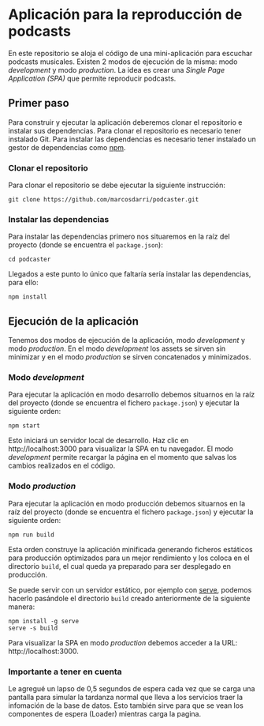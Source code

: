 # Aplicación para la reproducción de podcasts

En este repositorio se aloja el código de una mini-aplicación para escuchar podcasts musicales. Existen 2 modos de ejecución de la misma: modo _development_  y modo _production_. La idea es crear una _Single Page Application (SPA)_ que permite reproducir podcasts.

## Primer paso

Para construir y ejecutar la aplicación deberemos clonar el repositorio e instalar sus dependencias. Para clonar el repositorio es necesario tener instalado Git. Para instalar las dependencias es necesario tener instalado un gestor de dependencias como [npm][npm].

### Clonar el repositorio

Para clonar el repositorio se debe ejecutar la siguiente instrucción:

```
git clone https://github.com/marcosdarri/podcaster.git
```

### Instalar las dependencias

Para instalar las dependencias primero nos situaremos en la raíz del proyecto (donde se encuentra el `package.json`):

```
cd podcaster
```
Llegados a este punto lo único que faltaría sería instalar las dependencias, para ello:

```
npm install
```

## Ejecución de la aplicación
Tenemos dos modos de ejecución de la aplicación, modo _development_ y modo _production_. En el modo _development_ los assets se sirven sin minimizar y en el modo _production_ se sirven concatenados y minimizados.

### Modo _development_

Para ejecutar la aplicación en modo desarrollo debemos situarnos en la raíz del proyecto (donde se encuentra el fichero `package.json`) y ejecutar la siguiente orden:

```
npm start
```

Esto iniciará un servidor local de desarrollo. Haz clic en http://localhost:3000 para visualizar la SPA en tu navegador. El modo _development_ permite recargar la página en el momento que salvas los cambios realizados en el código.

### Modo _production_

Para ejecutar la aplicación en modo producción debemos situarnos en la raíz del proyecto (donde se encuentra el fichero `package.json`) y ejecutar la siguiente orden:

```
npm run build
```

Esta orden construye la aplicación minificada generando ficheros estáticos para producción optimizados para un mejor rendimiento y los coloca en el directorio `build`, el cual queda ya preparado para ser desplegado en producción.

Se puede servir con un servidor estático, por ejemplo con [serve][serve], podemos hacerlo pasándole el directorio `build` creado anteriormente de la siguiente manera:

```
npm install -g serve
serve -s build
```

Para visualizar la SPA en modo _production_ debemos acceder a la URL: http://localhost:3000.

[serve]: https://www.npmjs.com/package/serve
[npm]: https://www.npmjs.com/

### Importante a tener en cuenta

Le agregué un lapso de 0,5 segundos de espera cada vez que se carga una pantalla para simular la tardanza normal que lleva a los servicios traer la infomación de la base de datos. Esto también sirve para que se vean los componentes de espera (Loader) mientras carga la pagina.
